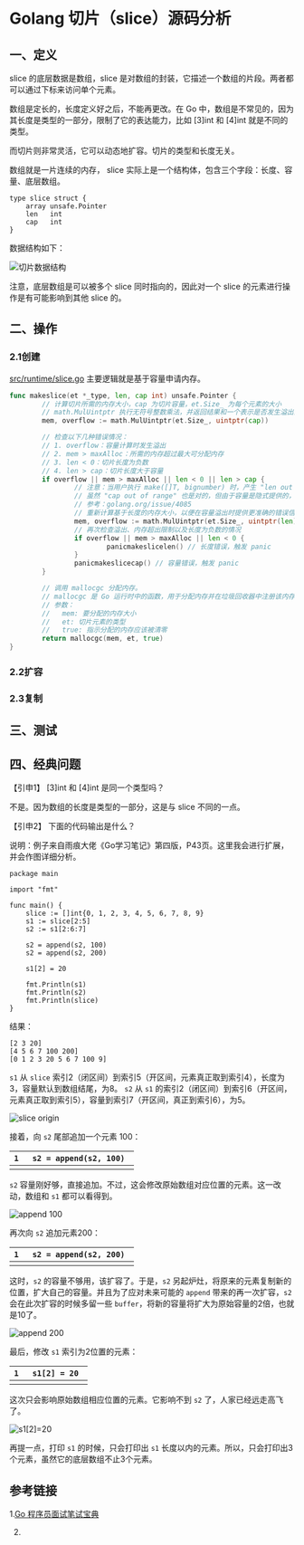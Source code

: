 # Golang 切片（slice）源码分析

## 一、定义

slice 的底层数据是数组，slice 是对数组的封装，它描述一个数组的片段。两者都可以通过下标来访问单个元素。

数组是定长的，长度定义好之后，不能再更改。在 Go 中，数组是不常见的，因为其长度是类型的一部分，限制了它的表达能力，比如 [3]int 和 [4]int 就是不同的类型。

而切片则非常灵活，它可以动态地扩容。切片的类型和长度无关。

数组就是一片连续的内存， slice 实际上是一个结构体，包含三个字段：长度、容量、底层数组。

```golang
type slice struct {
	array unsafe.Pointer
	len   int
	cap   int
}
```

数据结构如下：

![切片数据结构](https://golang.design/go-questions/slice/assets/0.png)

注意，底层数组是可以被多个 slice 同时指向的，因此对一个 slice 的元素进行操作是有可能影响到其他 slice 的。



## 二、操作

### 2.1创建

[src/runtime/slice.go](https://github.com/golang/go/blob/master/src/runtime/slice.go)  主要逻辑就是基于容量申请内存。

```go
func makeslice(et *_type, len, cap int) unsafe.Pointer {
        // 计算切片所需的内存大小，cap 为切片容量，et.Size_ 为每个元素的大小
        // math.MulUintptr 执行无符号整数乘法，并返回结果和一个表示是否发生溢出的布尔值
        mem, overflow := math.MulUintptr(et.Size_, uintptr(cap))

        // 检查以下几种错误情况：
        // 1. overflow：容量计算时发生溢出
        // 2. mem > maxAlloc：所需的内存超过最大可分配内存
        // 3. len < 0：切片长度为负数
        // 4. len > cap：切片长度大于容量
        if overflow || mem > maxAlloc || len < 0 || len > cap {
                // 注意：当用户执行 make([]T, bignumber) 时，产生 "len out of range" 错误，而不是 "cap out of range" 错误。
                // 虽然 "cap out of range" 也是对的，但由于容量是隐式提供的，因此提示长度错误更清晰。
                // 参考：golang.org/issue/4085
                // 重新计算基于长度的内存大小，以便在容量溢出时提供更准确的错误信息（例如 len 也溢出）
                mem, overflow := math.MulUintptr(et.Size_, uintptr(len))
                // 再次检查溢出、内存超出限制以及长度为负数的情况
                if overflow || mem > maxAlloc || len < 0 {
                        panicmakeslicelen() // 长度错误，触发 panic
                }
                panicmakeslicecap() // 容量错误，触发 panic
        }

        // 调用 mallocgc 分配内存。
        // mallocgc 是 Go 运行时中的函数，用于分配内存并在垃圾回收器中注册该内存。
        // 参数：
        //   mem: 要分配的内存大小
        //   et: 切片元素的类型
        //   true: 指示分配的内存应该被清零
        return mallocgc(mem, et, true)
}
```



### 2.2扩容





### 2.3复制





## 三、测试



## 四、经典问题

【引申1】 [3]int 和 [4]int 是同一个类型吗？

不是。因为数组的长度是类型的一部分，这是与 slice 不同的一点。

【引申2】 下面的代码输出是什么？

说明：例子来自雨痕大佬《Go学习笔记》第四版，P43页。这里我会进行扩展，并会作图详细分析。

```golang
package main

import "fmt"

func main() {
	slice := []int{0, 1, 2, 3, 4, 5, 6, 7, 8, 9}
	s1 := slice[2:5]
	s2 := s1[2:6:7]

	s2 = append(s2, 100)
	s2 = append(s2, 200)

	s1[2] = 20

	fmt.Println(s1)
	fmt.Println(s2)
	fmt.Println(slice)
}
```

结果：

```golang
[2 3 20]
[4 5 6 7 100 200]
[0 1 2 3 20 5 6 7 100 9]
```

`s1` 从 `slice` 索引2（闭区间）到索引5（开区间，元素真正取到索引4），长度为3，容量默认到数组结尾，为8。 `s2` 从 `s1` 的索引2（闭区间）到索引6（开区间，元素真正取到索引5），容量到索引7（开区间，真正到索引6），为5。

![slice origin](https://golang.design/go-questions/slice/assets/1.png)

接着，向 `s2` 尾部追加一个元素 100：

| `1 ` | `s2 = append(s2, 100) ` |
| ---- | ----------------------- |
|      |                         |

`s2` 容量刚好够，直接追加。不过，这会修改原始数组对应位置的元素。这一改动，数组和 `s1` 都可以看得到。

![append 100](https://golang.design/go-questions/slice/assets/2.png)

再次向 `s2` 追加元素200：

| `1 ` | `s2 = append(s2, 200) ` |
| ---- | ----------------------- |
|      |                         |

这时，`s2` 的容量不够用，该扩容了。于是，`s2` 另起炉灶，将原来的元素复制新的位置，扩大自己的容量。并且为了应对未来可能的 `append` 带来的再一次扩容，`s2` 会在此次扩容的时候多留一些 `buffer`，将新的容量将扩大为原始容量的2倍，也就是10了。

![append 200](https://golang.design/go-questions/slice/assets/3.png)

最后，修改 `s1` 索引为2位置的元素：

| `1 ` | `s1[2] = 20 ` |
| ---- | ------------- |
|      |               |

这次只会影响原始数组相应位置的元素。它影响不到 `s2` 了，人家已经远走高飞了。

![s1[2]=20](https://golang.design/go-questions/slice/assets/4.png)

再提一点，打印 `s1` 的时候，只会打印出 `s1` 长度以内的元素。所以，只会打印出3个元素，虽然它的底层数组不止3个元素。



## 参考链接

1.[Go 程序员面试笔试宝典](https://golang.design/go-questions)

2.

